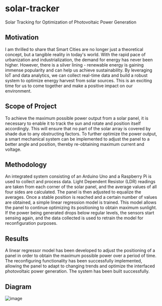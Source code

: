 # solar-tracker
Solar Tracking for Optimization of Photovoltaic Power Generation

## Motivation
I am thrilled to share that Smart Cities are no longer just a theoretical concept, but a tangible reality in today's world. With the rapid pace of urbanization and industrialization, the demand for energy has never been higher. However, there is a silver lining - renewable energy is gaining immense popularity and can help us achieve sustainability. By leveraging IoT and data analytics, we can collect real-time data and build a robust system to optimize energy harvest from solar sources. This is an exciting time for us to come together and make a positive impact on our environment.

## Scope of Project
To achieve the maximum possible power output from a solar panel, it is necessary to enable it to track the sun and rotate and position itself accordingly. This will ensure that no part of the solar array is covered by shade due to any obstructing factors. To further optimize the power output, a smart mechanical system can be implemented to adjust the panel to a better angle and position, thereby re-obtaining maximum current and voltage.

## Methodology
An integrated system consisting of an Arduino Uno and a Raspberry Pi is used to collect and process data. Light Dependent Resistor (LDR) readings are taken from each corner of the solar panel, and the average values of all four sides are calculated. The panel is then adjusted to equalize the averages. Once a stable position is reached and a certain number of values are obtained, a simple linear regression model is trained. This model allows the panel to continue optimizing its positioning to obtain maximum sunlight. If the power being generated drops below regular levels, the sensors start sensing again, and the data collected is used to retrain the model for reconfiguration purposes.

## Results
A linear regressor model has been developed to adjust the positioning of a panel in order to obtain the maximum possible power over a period of time. The reconfiguring functionality has been successfully implemented, allowing the panel to adapt to changing trends and optimize the interfaced photovoltaic power generation. The system has been built successfully.

## Diagram
![image](https://github.com/manavukani/solar-tracker/assets/84531789/270702fc-9215-4257-8a78-7f8b9670e73f)
